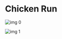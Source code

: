 # Chicken Run

![img 0](https://i.imgur.com/3Pktcos.jpg)

![img 1](https://i.imgur.com/KDVzfVj.png)

